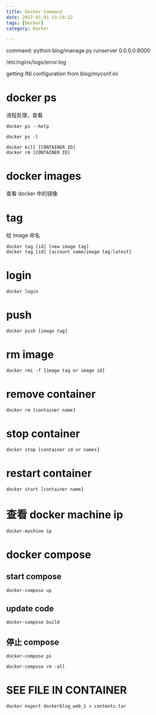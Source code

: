 ```yaml
---
title: Docker Command
date: 2017-01-01 13:18:12
tags: [Docker]
category: Docker

---
```



command: python blog/manage.py runserver 0.0.0.0:8000

/etc/nginx/logs/error.log

getting INI configuration from blog/myconf.ini

# docker ps

进程处理，查看

```
docker ps --help

docker ps -l

docker kill [CONTAINER ID]
docker rm [CONTAINER ID]
```


# docker images

查看 docker 中的镜像

# tag 
给 Image 命名

```
docker tag [id] [new image tag]
docker tag [id] [account name/image tag:latest]
```

# login

```
docker login
```

# push
```
docker push [image tag]
```

# rm image
```
docker rmi -f [image tag or image id]
```

# remove container
```
docker rm [container name]
```

# stop container 

```
docker stop [container id or names]
```

# restart container
```
docker start [container name]
```

# 查看 docker machine ip
```
docker-machine ip
```


# docker compose

## start compose
```
docker-compose up
```

## update code

```
docker-compose build
```

## 停止 compose

```
docker-compose ps

docker-compose rm -all
```

# SEE FILE IN CONTAINER

```
docker export dockerblog_web_1 > contents.tar
```


